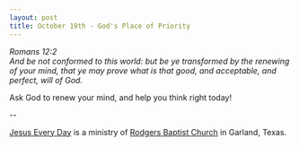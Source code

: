```yaml
---
layout: post
title: October 19th - God's Place of Priority
---
```


_Romans 12:2  
And be not conformed to this world: but be ye transformed by the
renewing of your mind, that ye may prove what is that good, and
acceptable, and perfect, will of God._

Ask God to renew your mind, and help you think right today!

 --

<a href=http://jesuseveryday.net>Jesus Every Day</a> is a ministry of <a href=http://rodgersbaptist.net>Rodgers Baptist Church</a> in Garland, Texas.
